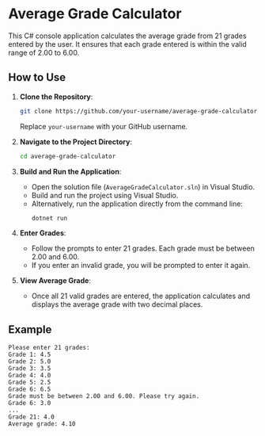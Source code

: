 # Average Grade Calculator

This C# console application calculates the average grade from 21 grades entered by the user. It ensures that each grade entered is within the valid range of 2.00 to 6.00.

## How to Use

1. **Clone the Repository**: 
   ```bash
   git clone https://github.com/your-username/average-grade-calculator.git
   ```
   Replace `your-username` with your GitHub username.

2. **Navigate to the Project Directory**:
   ```bash
   cd average-grade-calculator
   ```

3. **Build and Run the Application**:
   - Open the solution file (`AverageGradeCalculator.sln`) in Visual Studio.
   - Build and run the project using Visual Studio.
   - Alternatively, run the application directly from the command line:
     ```bash
     dotnet run
     ```

4. **Enter Grades**:
   - Follow the prompts to enter 21 grades. Each grade must be between 2.00 and 6.00.
   - If you enter an invalid grade, you will be prompted to enter it again.

5. **View Average Grade**:
   - Once all 21 valid grades are entered, the application calculates and displays the average grade with two decimal places.

## Example

```
Please enter 21 grades:
Grade 1: 4.5
Grade 2: 5.0
Grade 3: 3.5
Grade 4: 4.0
Grade 5: 2.5
Grade 6: 6.5
Grade must be between 2.00 and 6.00. Please try again.
Grade 6: 3.0
...
Grade 21: 4.0
Average grade: 4.10
```
